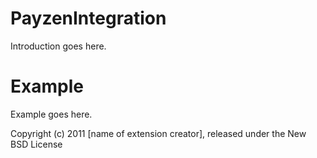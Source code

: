 PayzenIntegration
=================

Introduction goes here.


Example
=======

Example goes here.


Copyright (c) 2011 [name of extension creator], released under the New BSD License
